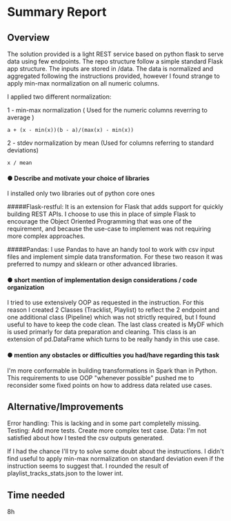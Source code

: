 # Summary Report

## Overview
The solution provided is a light REST service based on python flask to serve data using few endpoints.
The repo structure follow a simple standard Flask app structure. The inputs are stored in /data.
The data is normalized and aggregated following the instructions provided,
however I found strange to apply min-max normalization on all numeric columns.

I applied two different normalization:

1 - min-max normalization ( Used for the numeric columns reverring to average )

``
a + (x - min(x))(b - a)/(max(x) - min(x))
``

2 - stdev normalization by mean (Used for columns referring to standard deviations)

``
x / mean
``

#### ● Describe and motivate your choice of libraries
I installed only two libraries out of python core ones

#####Flask-restful:
It is an extension for Flask that adds support for quickly building REST APIs.
I choose to use this in place of simple Flask to encourage the Object Oriented Programming that was one of the requirement, and
because the use-case to implement was not requiring more complex approaches.

#####Pandas:
I use Pandas to have an handy tool to work with csv input files and implement simple data transformation.
For these two reason it was preferred to numpy and sklearn or other advanced libraries.

#### ● short mention of implementation design considerations / code organization
I tried to use extensively OOP as requested in the instruction. For this reason I created 2 Classes (Tracklist, Playlist)
to reflect the 2 endpoint and one additional class (Pipeline)
which was not strictly required, but I found useful to have to keep the code clean.
The last class created is MyDF which is used primarly for data preparation and cleaning. This class 
is an extension of pd.DataFrame which turns to be really handy in this use case.

#### ● mention any obstacles or difficulties you had/have regarding this task
I'm more conformable in building transformations in Spark than in Python. This requirements to use OOP "whenever possible"
pushed me to reconsider some fixed points on how to address data related use cases.


## Alternative/Improvements
Error handling: This is lacking and in some part completelly missing. 
Testing: Add more tests. Create more complex test case.
Data: I'm not satisfied about how I tested the csv outputs generated. 

If I had the chance I'll try to solve some doubt about the instructions.
I didn't find useful to apply min-max normalization on standard deviation even if the instruction seems to suggest that.
I rounded the result of playlist_tracks_stats.json to the lower int.


## Time needed
8h